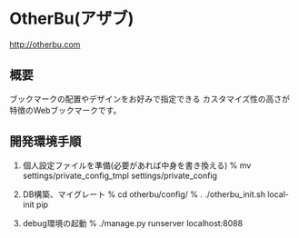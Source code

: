 # OtherBu(アザブ)
  http://otherbu.com

## 概要
  ブックマークの配置やデザインをお好みで指定できる
  カスタマイズ性の高さが特徴のWebブックマークです。


## 開発環境手順
1. 個人設定ファイルを準備(必要があれば中身を書き換える)
% mv settings/private_config_tmpl settings/private_config

2. DB構築、マイグレート
% cd otherbu/config/
% . ./otherbu_init.sh local-init pip

3. debug環境の起動
% ./manage.py runserver localhost:8088

